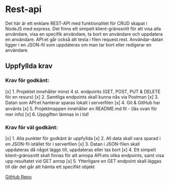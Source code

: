 # Rest-api

Det här är ett enklare REST-API med funktionalitet för CRUD skapat i NodeJS med express. Det finns ett simpelt klient-gränssnitt för att visa alla användare, visa en specifik användare, ta bort en användare och uppdatera en användare. API:et går också att testa i filen request.rest. Användar-datan ligger i en JSON-fil som uppdateras om man tar bort eller redigerar en användare.

## Uppfyllda krav

### Krav för godkänt:

[x] 1. Projektet innehåller minst 4 st. endpoints (GET, POST, PUT & DELETE för en resurs)
[x] 2. Samtliga endpoints skall kunna nås via Postman
[x] 3. Datan som API:et hanterar sparas lokalt i serverﬁlen
[x] 4. Git & GitHub har använts
[x] 5. Projektmappen innehåller en README.md ﬁl - (läs ovan för mer info)
[x] 6. Uppgiften lämnas in i tid!

### Krav för väl godkänt:

[x] 1. Alla punkter för godkänt är uppfyllda
[x] 2. All data skall vara sparad i en JSON-ﬁl istället för i serverﬁlen
[x] 3. Datan i JSON-ﬁlen skall uppdateras då något läggs till, uppdateras eller tas bort
[x] 4. Ett simpelt klient-gränssnitt skall ﬁnnas för att anropa API:ets olika endpoints, samt visa upp resultatet vid GET anrop
[x] 5. Ytterligare en GET endpoint skall läggas till där det går att hämta ett speciﬁkt objekt

[GitHub Repo](https://github.com/camillaeriksson/Rest-api)
